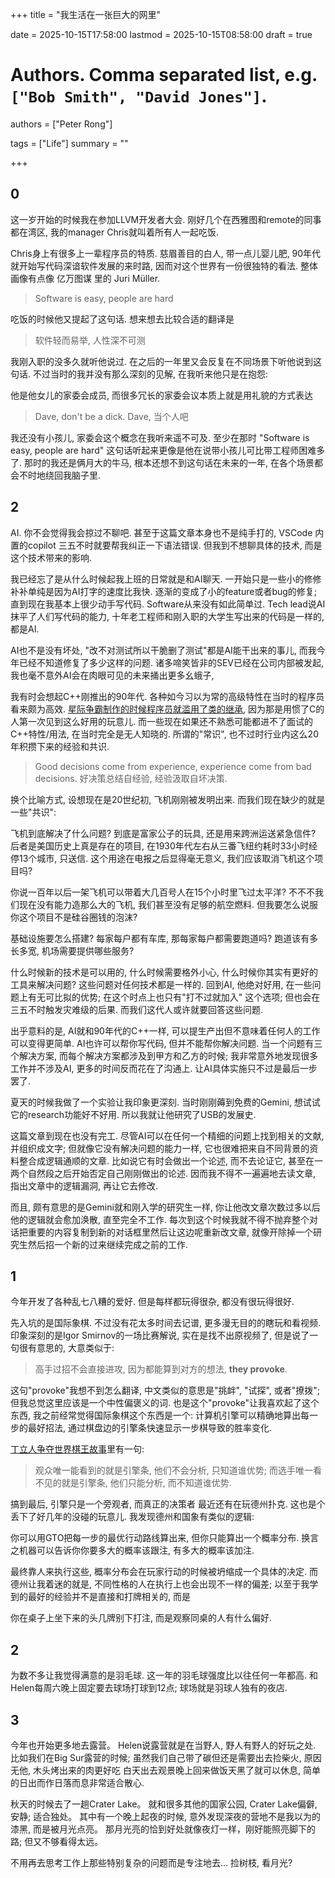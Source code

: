 +++
title = "我生活在一张巨大的网里"

date = 2025-10-15T17:58:00
lastmod = 2025-10-15T08:58:00
draft = true

# Authors. Comma separated list, e.g. `["Bob Smith", "David Jones"]`.
authors = ["Peter Rong"]

tags = ["Life"]
summary = ""

+++

## 0 

这一岁开始的时候我在参加LLVM开发者大会.
刚好几个在西雅图和remote的同事都在湾区, 我的manager Chris就叫着所有人一起吃饭.

Chris身上有很多上一辈程序员的特质.
慈眉善目的白人, 带一点儿婴儿肥, 90年代就开始写代码深谙软件发展的来时路, 因而对这个世界有一份很独特的看法.
整体画像有点像 亿万图谋 里的 Juri Müller.

> Software is easy, people are hard

吃饭的时候他又提起了这句话. 
想来想去比较合适的翻译是

> 软件轻而易举, 人性深不可测

我刚入职的没多久就听他说过.
在之后的一年里又会反复在不同场景下听他说到这句话.
不过当时的我并没有那么深刻的见解, 在我听来他只是在抱怨: 

他是他女儿的家委会成员, 而很多冗长的家委会议本质上就是用礼貌的方式表达 

> Dave, don't be a dick.
> Dave, 当个人吧

我还没有小孩儿, 家委会这个概念在我听来遥不可及. 
至少在那时 "Software is easy, people are hard" 这句话听起来更像是他在说带小孩儿可比带工程师困难多了.
那时的我还是俩月大的牛马, 根本还想不到这句话在未来的一年, 在各个场景都会不时地绕回我脑子里.


## 2

AI. 你不会觉得我会掠过不聊吧.
甚至于这篇文章本身也不是纯手打的, VSCode 内置的copilot 三五不时就要帮我纠正一下语法错误.
但我到不想聊具体的技术, 而是这个技术带来的影响.

我已经忘了是从什么时候起我上班的日常就是和AI聊天.
一开始只是一些小的修修补补单纯是因为AI打字的速度比我快. 
逐渐的变成了小的feature或者bug的修复; 直到现在我基本上很少动手写代码.
Software从来没有如此简单过.
Tech lead说AI抹平了人们写代码的能力, 十年老工程师和刚入职的大学生写出来的代码是一样的, 都是AI.

AI也不是没有坏处, "改不对测试所以干脆删了测试"都是AI能干出来的事儿, 而我今年已经不知道修复了多少这样的问题.
诸多啼笑皆非的SEV已经在公司内部被发起, 我也毫不意外AI会在肉眼可见的未来捅出更多幺蛾子, 

我有时会想起C++刚推出的90年代.
各种如今习以为常的高级特性在当时的程序员看来颇为高效.
[星际争霸制作的时候程序员就滥用了类的继承](./tough-times-1-why-crash.md), 因为那是用惯了C的人第一次见到这么好用的玩意儿.
而一些现在如果还不熟悉可能都进不了面试的C++特性/用法, 在当时完全是无人知晓的.
所谓的"常识", 也不过时行业内这么20年积攒下来的经验和共识.

> Good decisions come from experience, experience come from bad decisions.
> 好决策总结自经验, 经验汲取自坏决策.

换个比喻方式, 设想现在是20世纪初, 飞机刚刚被发明出来.
而我们现在缺少的就是一些"共识": 

飞机到底解决了什么问题? 到底是富家公子的玩具, 还是用来跨洲运送紧急信件? 
后者是美国历史上真是存在的项目, 在1930年代左右从三番飞纽约耗时33小时经停13个城市, 只送信.
这个用途在电报之后显得毫无意义, 我们应该取消飞机这个项目吗?

你说一百年以后一架飞机可以带着大几百号人在15个小时里飞过太平洋? 
不不不我们现在没有能力造那么大的飞机, 我们甚至没有足够的航空燃料.
但我要怎么说服你这个项目不是硅谷圈钱的泡沫?

基础设施要怎么搭建? 每家每户都有车库, 那每家每户都需要跑道吗?
跑道该有多长多宽, 机场需要提供哪些服务?

什么时候新的技术是可以用的, 什么时候需要格外小心, 什么时候你其实有更好的工具来解决问题?
这些问题对任何技术都是一样的.
回到AI, 他绝对好用, 在一些问题上有无可比拟的优势; 在这个时点上也只有"打不过就加入" 这个选项; 但也会在三五不时触发灾难级的后果. 
而我们这代人或许就要回答这些问题.

出乎意料的是, AI就和90年代的C++一样, 可以提生产出但不意味着任何人的工作可以变得更简单.
AI也许可以帮你写代码, 但并不能帮你解决问题.
当一个问题有三个解决方案, 而每个解决方案都涉及到甲方和乙方的时候; 我非常意外地发现很多工作并不涉及AI, 更多的时间反而花在了沟通上.
让AI具体实施只不过是最后一步罢了.

夏天的时候我做了一个实验让我印象更深刻.
当时刚刚薅到免费的Gemini, 想试试它的research功能好不好用.
所以我就让他研究了USB的发展史.

这篇文章到现在也没有完工.
尽管AI可以在任何一个精细的问题上找到相关的文献, 并组织成文字; 但就像它没有解决问题的能力一样, 它也很难把来自不同背景的资料整合成逻辑通顺的文章.
比如说它有时会做出一个论述, 而不去论证它, 甚至在一两个自然段之后开始否定自己刚刚做出的论述.
因而我不得不一遍遍地去读文章, 指出文章中的逻辑漏洞, 再让它去修改.

而且, 颇有意思的是Gemini就和刚入学的研究生一样, 你让他改文章次数过多以后他的逻辑就会愈加涣散, 直至完全不工作.
每次到这个时候我就不得不抛弃整个对话把重要的内容复制到新的对话框里然后让这边呢重新改文章, 就像开除掉一个研究生然后招一个新的过来继续完成之前的工作.

## 1

<!-- 博弈仍然是和人 -->

今年开发了各种乱七八糟的爱好.
但是每样都玩得很杂, 都没有很玩得很好.

<!-- 小绿鸟上的德语学到了头就开始学西语; 但也许是我没有花太多的时间, 或者也许西语雨真的就更难一些我经常觉得西语要比德语更困难. -->

先入坑的是国际象棋.
不过没有花太多时间去记谱, 更多漫无目的的瞎玩和看视频.
印象深刻的是Igor Smirnov的一场比赛解说, 实在是找不出原视频了, 但是说了一句很有意思的, 大意类似于:

> 高手过招不会直接进攻, 因为都能算到对方的想法, **they provoke**.

这句"provoke"我想不到怎么翻译, 中文类似的意思是"挑衅", "试探", 或者"撩拨"; 但我总觉这里应该是一个中性偏褒义的词.
也是这个"provoke"让我喜欢起了这个东西, 我之前经常觉得国际象棋这个东西是一个:
计算机引擎可以精确地算出每一步的最好招法, 通过棋盘边的引擎条快速显示一步棋导致的胜率变化.

[丁立人争夺世界棋王故事](https://www.bilibili.com/video/BV13a4y1u7ys)里有一句:

>  观众唯一能看到的就是引擎条, 他们不会分析, 只知道谁优势; 而选手唯一看不见的就是引擎条, 他们只能分析, 而不知道谁优势.

搞到最后, 引擎只是一个旁观者, 而真正的决策者
最近还有在玩德州扑克. 这也是个丢下了好几年的没碰的玩意儿.
我发现德州和国象有类似的逻辑:

你可以用GTO把每一步的最优行动路线算出来, 但你只能算出一个概率分布.
换言之机器可以告诉你你要多大的概率该跟注, 有多大的概率该加注.

最终靠人来执行这些, 概率分布会在玩家行动的时候被坍缩成一个具体的决定.
而德州让我着迷的就是, 不同性格的人在执行上也会出现不一样的偏差; 以至于我学到的最好的经验并不是直接和打牌相关的, 而是

你在桌子上坐下来的头几牌别下打注, 而是观察同桌的人有什么偏好.

## 2

为数不多让我觉得满意的是羽毛球.
这一年的羽毛球强度比以往任何一年都高.
和Helen每周六晚上固定要去球场打球到12点; 球场就是羽球人独有的夜店.

## 3 

今年也开始更多地去露营。
Helen说露营就是在当野人, 野人有野人的好玩之处.
比如我们在Big Sur露营的时候; 虽然我们自己带了碳但还是需要出去捡柴火, 原因无他, 木头烤出来的肉更好吃
白天出去观景晚上回来做饭天黑了就可以休息, 简单的日出而作日落而息非常适合散心.

秋天的时候去了一趟Crater Lake。
就和很多其他的国家公园, Crater Lake偏僻, 安静; 适合独处。
其中有一个晚上起夜的时候, 意外发现深夜的营地不是我以为的漆黑, 而是被月光点亮。
那月光亮的恰到好处就像夜灯一样，刚好能照亮脚下的路; 但又不够看得太远。

不用再去思考工作上那些特别复杂的问题而是专注地去... 捡树枝, 看月光?

<!--
## 1

从Crater北上一路开到了西雅图.
一年前新出生的牛马第一次到这儿来出差; 啥也不懂.
但我记得大家都坐在一个会议室里写代码的样子还挺有意思的, 挺像大学的时候玩Hackathon.

所以哪怕今年来西雅图出差的同事不多, 有这个机会还是跑来了.



合作也仍然是和人 
-->